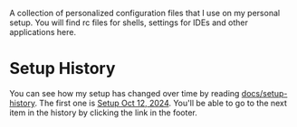 A collection of personalized configuration files that I use on my personal setup. You will find rc files for shells, settings for IDEs and other applications here.

# Setup History
You can see how my setup has changed over time by reading [docs/setup-history](docs/setup-history). The first one is [Setup Oct 12, 2024](_posts/12-10-2024-My-Linux-Setup.md). You'll be able to go to the next item in the history by clicking the link in the footer.